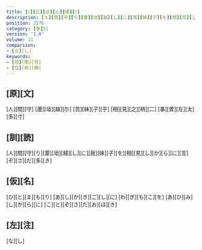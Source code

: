 ```yaml
---
title: [（][正][述][心][緒][）]
description: [人][間][守][り][葦][垣][越][し][に][我][妹][子][を][相][見][し][か][ら][に][言][ぞ][さ][だ][多][き]
position: 2576
category: [巻]11
version: '1.0'
volume: 11
comparison:
- [な][し]
keywords:
- [垣][間][見]
- [尫][柜][蹋]
---
```


## [原][文]

[人][間][守] [蘆][垣][越][尓] [吾][妹][子][乎] [相][見][之][柄][二] [事][曽][左][太][多][寸]

## [訓][読]

[人][間][守][り][葦][垣][越][し][に][我][妹][子][を][相][見][し][か][ら][に][言][ぞ][さ][だ][多][き]

## [仮][名]

[ひ][と][ま][も][り] [あ][し][か][き][ご][し][に] [わ][ぎ][も][こ][を] [あ][ひ][み][し][か][ら][に] [こ][と][ぞ][さ][だ][お][ほ][き]

## [左][注]

[な][し]

